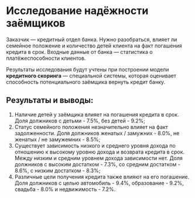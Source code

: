 # Исследование надёжности заёмщиков

Заказчик — кредитный отдел банка. Нужно разобраться, влияет ли семейное положение и количество детей клиента на факт погашения кредита в срок. Входные данные от банка — статистика о платёжеспособности клиентов.

Результаты исследования будут учтены при построении модели **кредитного скоринга** — специальной системы, которая оценивает способность потенциального заёмщика вернуть кредит банку.

## Результаты и выводы:

1. Наличие детей у заёмщика влияет на погашения кредита в срок. Доля должников с детьми - 7.5%, без детей - 9.2%;
2. Статус семейного положения незначительно влияет на факт задолженности. Доля должников женатых / замужних - 8.0%, не женатых / не замужемних - 8.5%;
3. Существует зависимость низкого и среднего уровня дохода по отношению к высокому уровню дохода и возврата кредита в срок. Между низким и средним уровнем дохода зависимости нет. Доля должников с высоким достатком - 7.3%, со средним достатком - 8.6%, с низким достатком - 8.3%;
4. Различные цели получения кредита также влияют на его погашение. Доля должников с целью автомобиль - 9.4%, образование - 9.2%, свадьба - 8.0% и недвижимость - 7.2%.